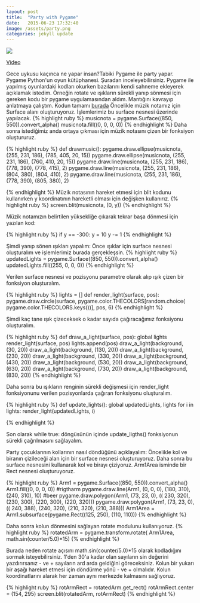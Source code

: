 ```yaml
---
layout: post
title:  "Party with Pygame"
date:   2015-06-23 17:32:40
image: /assets/party.png
categories: jekyll update
---
```

<img src="{{ page.image }}" /><p>
[Video][jekyllvideo]<p>
Gece uykusu kaçınca ne yapar insan?Tabiki Pygame ile party yapar. Pygame Python'un oyun kütüphanesi. Şuradan inceleyebilirsiniz. Pygame ile yapılmış oyunlardaki kodları okurken bazılarını kendi sahneme ekleyerek açıklamak istedim. Örneğin rotate ve ışıkların sürekli yanıp sönmesi için gereken kodu bir pygame uygulamasından aldım. Mantığını kavrayıp anlatmaya çalıştım. Kodun tamamı [burada][jekyllgame]
Öncelikle müzik notamız için Surface alanı oluşturuyoruz. İşlemlerimiz bu surface nesnesi üzerinde yapılacak.
{% highlight ruby %}
musicnota = pygame.Surface((850, 550)).convert_alpha()
musicnota.fill((0, 0, 0, 0))
{% endhighlight %}
Daha sonra istediğimiz anda ortaya çıkması için müzik notasını çizen bir fonksiyon oluştururuz.

{% highlight ruby %}
def drawmusic():
	pygame.draw.ellipse(musicnota, (255, 231, 186), (785, 405, 20, 15))
	pygame.draw.ellipse(musicnota, (255, 231, 186), (760, 410, 20, 15))
	pygame.draw.line(musicnota, (255, 231, 186), (778, 390), (778, 415), 2)
	pygame.draw.line(musicnota, (255, 231, 186), (804, 380), (804, 410), 2)
	pygame.draw.line(musicnota, (255, 231, 186), (778, 390), (805, 380), 2)

{% endhighlight %}
Müzik notasının hareket etmesi için blit kodunu kullanırken y koordinatının hareketli olması için değişken kullanırız.
{% highlight ruby %}
 screen.blit(musicnota, (0, y))
{% endhighlight %}

Müzik notamızın belirtilen yüksekliğe çıkarak tekrar başa dönmesi için yazılan kod:

{% highlight ruby %}
if y == -300:
	y = 10
	y -= 1
{% endhighlight %}

Şimdi yanıp sönen ışıkları yapalım:
Önce ışıklar için surface nesnesi oluşturalım ve işlemlerimiz burada gerçekleşsin.
{% highlight ruby %}
updatedLights = pygame.Surface((850, 550)).convert_alpha()
updatedLights.fill((255, 0, 0, 0))
{% endhighlight %}

Verilen surface nesnesi ve pozisyonu parametre olarak alıp ışık çizen bir fonksiyon oluşturalım.

{% highlight ruby %}
lights = []
def render_light(surface, pos):
	pygame.draw.circle(surface, pygame.color.THECOLORS[random.choice(
	pygame.color.THECOLORS.keys())], pos, 6)
{% endhighlight %}

Şimdi kaç tane ışık çizeceksek o kadar sayıda çağıracağımız fonksiyonu oluşturalım.

{% highlight ruby %}
def draw_a_light(surface, pos):
	global lights
	render_light(surface, pos)
	lights.append(pos)
draw_a_light(background, (30, 20))
draw_a_light(background, (130, 20))
draw_a_light(background, (230, 20))
draw_a_light(background, (330, 20))
draw_a_light(background, (430, 20))
draw_a_light(background, (530, 20))
draw_a_light(background, (630, 20))
draw_a_light(background, (730, 20))
draw_a_light(background, (830, 20))
{% endhighlight %}

Daha sonra bu ışıkların renginin sürekli değişmesi için render_light fonksiyonunu verilen pozisyonlarda çağıran fonksiyonu oluşturalım.

{% highlight ruby %}
def update_lights():
	global updatedLights, lights
	for i in lights:
		render_light(updatedLights, i)

{% endhighlight %}

Son olarak while true: döngüsünün içinde update_ligths() fonksiyonun sürekli çağrılmasını sağlayalım.

Party çocuklarının kollarının nasıl döndüğünü açıklayalım: Öncelikle kol ve biranın çizileceği alan için bir surface nesnesi oluşturuyoruz. Daha sonra bu surface nesnesini kullanarak kol ve birayı çiziyoruz. Arm1Area isminde bir Rect nesnesi oluşturuyoruz.

{% highlight ruby %}
Arm1 = pygame.Surface((850, 550)).convert_alpha()
Arm1.fill((0, 0, 0, 0))
#rigtharm
pygame.draw.line(Arm1, (0, 0, 0), (180, 310), (240, 310), 10)
#beer
pygame.draw.polygon(Arm1, (73, 23, 0), ((
230, 320), (230, 300), (220, 300), (220, 320)))
pygame.draw.polygon(Arm1, (73, 23, 0), ((
240, 388), (240, 320), (210, 320), (210, 388)))
Arm1Area = Arm1.subsurface(pygame.Rect((125, 250), (110, 110)))
{% endhighlight %}

Daha sonra kolun dönmesini sağlayan rotate modulunu kullanıyoruz.
{% highlight ruby %}
rotatedArm = pygame.transform.rotate(
Arm1Area, math.sin(counter/5.0)*15)
{% endhighlight %}

Burada neden rotate açısını math.sin(counter/5.0)*15 olarak kodladığını sormak isteyebilirsiniz. 1'den 30'a kadar olan sayıların sin değerini yazdırırsanız - ve + sayıların ard arda geldiğini göreceksiniz. Kolun bir yukarı bir aşağı hareket etmesi için döndürme yönü - ve + olmalıdır. Kolun koordinatlarını alarak her zaman aynı merkezde kalmasını sağlıyoruz.

{% highlight ruby %}
rotArmRect = rotatedArm.get_rect()
rotArmRect.center = (154, 295)
screen.blit(rotatedArm, rotArmRect)
{% endhighlight %}

[jekyllgame]: https://github.com/adakarci/some-pygame

[jekyllvideo]:https://vimeo.com/127133505